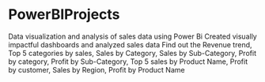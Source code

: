 # PowerBIProjects
Data visualization and analysis of sales data using Power Bi
Created visually impactful dashboards and analyzed sales data 
Find out the Revenue trend, Top 5 categories by sales, Sales by Category, Sales by Sub-Category, Profit by category, Profit by Sub-Category, Top 5 sales by Product Name, Profit by customer, Sales by Region, Profit by Product Name
